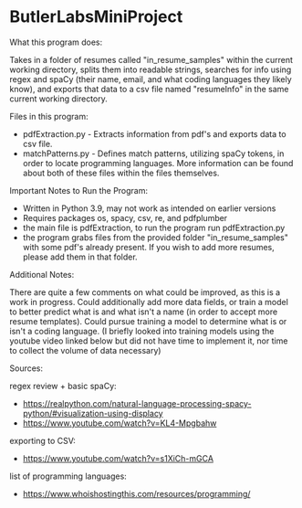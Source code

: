 # ButlerLabsMiniProject

What this program does:

Takes in a folder of resumes called "in_resume_samples" within the current working directory, splits them into readable strings, searches for info using regex and spaCy (their name, email, and what coding languages they likely know), and exports that data to a csv file named "resumeInfo" in the same current working directory.

Files in this program:
- pdfExtraction.py - Extracts information from pdf's and exports data to csv file.
- matchPatterns.py - Defines match patterns, utilizing spaCy tokens, in order to locate programming languages.
More information can be found about both of these files within the files themselves.

Important Notes to Run the Program:
- Written in Python 3.9, may not work as intended on earlier versions
- Requires packages os, spacy, csv, re, and pdfplumber
- the main file is pdfExtraction, to run the program run pdfExtraction.py
- the program grabs files from the provided folder "in_resume_samples" with some pdf's already present. If you wish to add   more resumes, please add them in that folder.

Additional Notes:

There are quite a few comments on what could be improved, as this is a work in progress. 
Could additionally add more data fields, or train a model to better predict what is and what isn't a name (in order to accept more resume templates). 
Could pursue training a model to determine what is or isn't a coding language. (I briefly looked into training models using the youtube video linked below but did not have time to implement it, nor time to collect the volume of data necessary)

Sources: 

regex review + basic spaCy:
- https://realpython.com/natural-language-processing-spacy-python/#visualization-using-displacy
- https://www.youtube.com/watch?v=KL4-Mpgbahw

exporting to CSV:
- https://www.youtube.com/watch?v=s1XiCh-mGCA

list of programming languages:
- https://www.whoishostingthis.com/resources/programming/
